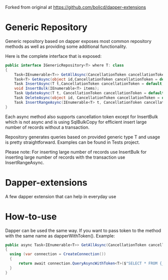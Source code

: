 Forked from original at https://github.com/bolicd/dapper-extensions

# Generic Repository

Generic repository based on dapper exposes most common repository methods as well as providing some additional functionality.

Here is the complete interface that is exposed:

```cs
public interface IGenericRepository<T> where T: class
{
    Task<IEnumerable<T>> GetAllAsync(CancellationToken cancellationToken = default);
    Task<T> GetAsync(object id,CancellationToken cancellationToken = default);
    Task InsertAsync(T t,CancellationToken cancellationToken = default);
    void InsertBulk(IEnumerable<T> items); 
    Task UpdateAsync(T t, CancellationToken cancellationToken = default);
    Task DeleteAsync(object id, CancellationToken cancellationToken = default);
    Task InsertRangeAsync(IEnumerable<T> t, CancellationToken cancellationToken = default);   
}
```

Each async method also supports cancellation token except for InsertBulk which is not async and is using SqlBulkCopy for efficient insert large number of records without a transaction.

Repository generates queries based on provided generic type T and usage is pretty straightforward. Examples can be found in Tests project.

Please note:
For inserting large number of records use InsertBulk for inserting large number of records with the transaction use InsertRangeAsync.


# Dapper-extensions
A few dapper extension that can help in everyday use

# How-to-use

Dapper can be used the same way. If you want to pass token to the method with the same name as dapperWithToken().
Example:

```cs
public async Task<IEnumerable<T>> GetAllAsync(CancellationToken cancellationToken)
{
  using (var connection = CreateConnection())
  {
      return await connection.QueryAsyncWithToken<T>($"SELECT * FROM {_tableName}", cancellationToken: cancellationToken);
  }
}
```




